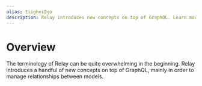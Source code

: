 ```yaml
---
alias: tiighei9go
description: Relay introduces new concepts on top of GraphQL. Learn more about terms like connections, edges and nodes in Relay and see a pagination example.
---
```


# Overview

The terminology of Relay can be quite overwhelming in the beginning. Relay introduces a handful of new concepts on top of GraphQL, mainly in order to manage relationships between models.



